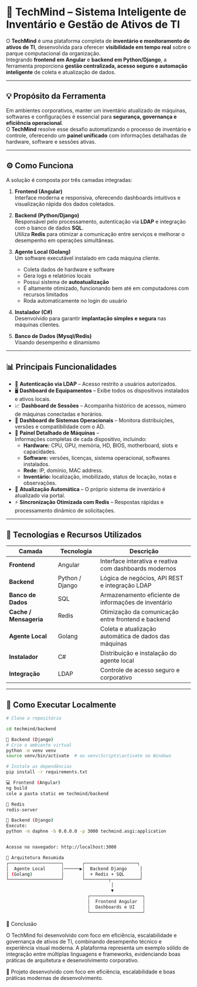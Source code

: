 # 🧠 TechMind – Sistema Inteligente de Inventário e Gestão de Ativos de TI

O **TechMind** é uma plataforma completa de **inventário e monitoramento de ativos de TI**, desenvolvida para oferecer **visibilidade em tempo real** sobre o parque computacional da organização.  
Integrando **frontend em Angular** e **backend em Python/Django**, a ferramenta proporciona **gestão centralizada, acesso seguro e automação inteligente** de coleta e atualização de dados.

---

## 💡 Propósito da Ferramenta

Em ambientes corporativos, manter um inventário atualizado de máquinas, softwares e configurações é essencial para **segurança, governança e eficiência operacional**.  
O **TechMind** resolve esse desafio automatizando o processo de inventário e controle, oferecendo um **painel unificado** com informações detalhadas de hardware, software e sessões ativas.

---

## ⚙️ Como Funciona

A solução é composta por três camadas integradas:

1. **Frontend (Angular)**  
   Interface moderna e responsiva, oferecendo dashboards intuitivos e visualização rápida dos dados coletados.  

2. **Backend (Python/Django)**  
   Responsável pelo processamento, autenticação via **LDAP** e integração com o banco de dados **SQL**.  
   Utiliza **Redis** para otimizar a comunicação entre serviços e melhorar o desempenho em operações simultâneas.  

3. **Agente Local (Golang)**  
   Um software executável instalado em cada máquina cliente.  
   - Coleta dados de hardware e software  
   - Gera logs e relatórios locais  
   - Possui sistema de **autoatualização**  
   - É altamente otimizado, funcionando bem até em computadores com recursos limitados  
   - Roda automaticamente no login do usuário  

4. **Instalador (C#)**  
   Desenvolvido para garantir **implantação simples e segura** nas máquinas clientes.

5. **Banco de Dados (Mysql/Redis)**   
   Visando desempenho e dinamismo

---

## 📊 Principais Funcionalidades

- 🔐 **Autenticação via LDAP** – Acesso restrito a usuários autorizados.  
- 🖥️ **Dashboard de Equipamentos** – Exibe todos os dispositivos instalados e ativos locais.  
- 📈 **Dashboard de Sessões** – Acompanha histórico de acessos, número de máquinas conectadas e horários.  
- 💽 **Dashboard de Sistemas Operacionais** – Monitora distribuições, versões e compatibilidade com o AD.  
- 🧩 **Painel Detalhado de Máquinas** –  
  Informações completas de cada dispositivo, incluindo:
  - **Hardware:** CPU, GPU, memória, HD, BIOS, motherboard, slots e capacidades.  
  - **Software:** versões, licenças, sistema operacional, softwares instalados.  
  - **Rede:** IP, domínio, MAC address.  
  - **Inventário:** localização, imobilizado, status de locação, notas e observações.  
- 🔁 **Atualização Automática** – O próprio sistema de inventário é atualizado via portal.  
- ⚡ **Sincronização Otimizada com Redis** – Respostas rápidas e processamento dinâmico de solicitações.  

---

## 🧠 Tecnologias e Recursos Utilizados

| Camada | Tecnologia | Descrição |
|--------|-------------|-----------|
| **Frontend** | Angular | Interface interativa e reativa com dashboards modernos |
| **Backend** | Python / Django | Lógica de negócios, API REST e integração LDAP |
| **Banco de Dados** | SQL | Armazenamento eficiente de informações de inventário |
| **Cache / Mensageria** | Redis | Otimização da comunicação entre frontend e backend |
| **Agente Local** | Golang | Coleta e atualização automática de dados das máquinas |
| **Instalador** | C# | Distribuição e instalação do agente local |
| **Integração** | LDAP | Controle de acesso seguro e corporativo |

---

## 🧩 Como Executar Localmente

```bash
# Clone o repositório

cd techmind/backend

🐍 Backend (Django)
# Crie o ambiente virtual
python -m venv venv
source venv/bin/activate  # ou venv\Scripts\activate no Windows

# Instale as dependências
pip install -r requirements.txt

💻 Frontend (Angular)
ng build
cole a pasta static em techmind/backend

💾 Redis
redis-server

🐍 Backend (Django)
Execute:
python -m daphne -b 0.0.0.0 -p 3000 techmind.asgi:application


Acesse no navegador: http://localhost:3000

🧩 Arquitetura Resumida
┌────────────────────┐       ┌────────────────────┐
│  Agente Local      │──────▶│  Backend Django     │
│ (Golang)           │       │  + Redis + SQL      │
└────────────────────┘       └─────────┬───────────┘
                                        │
                                        ▼
                               ┌────────────────────┐
                               │  Frontend Angular  │
                               │  Dashboards e UI   │
                               └────────────────────┘
```
🌟 Conclusão

O TechMind foi desenvolvido com foco em eficiência, escalabilidade e governança de ativos de TI, combinando desempenho técnico e experiência visual moderna.
A plataforma representa um exemplo sólido de integração entre múltiplas linguagens e frameworks, evidenciando boas práticas de arquitetura e desenvolvimento corporativo.

🚀 Projeto desenvolvido com foco em eficiência, escalabilidade e boas práticas modernas de desenvolvimento.
